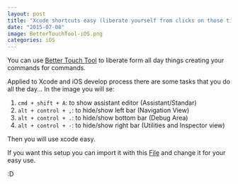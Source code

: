 ```yaml
---
layout: post
title: "Xcode shortcuts easy (liberate yourself from clicks on those tinny horrible buttons forever )"
date: "2015-07-08"
image: BetterTouchTool-iOS.png
categories: iOS
---
```


You can use [Better Touch Tool](http://www.bettertouchtool.net/) to liberate form all day things creating your commands for commands.

Applied to Xcode and iOS develop process there are some tasks that you do all the day...
In the image you will se:

1. `cmd + shift + A`: to show assistant editor (Assistant/Standar)
2. `alt + control + ,`: to hide/show left bar (Navigation View)
3. `alt + control + .`: to hide/show bottom bar (Debug Area)
4. `alt + control + -`: to hide/show right bar (Utilities and Inspector view)

Then you will use xcode easy.

If you want this setup you can import it with this [File](/assets/BetterTouchTool-Developer.btt) and change it for your easy use.

:D
